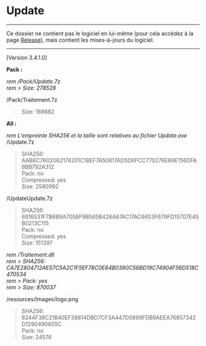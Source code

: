 # Update

---

Ce dossier ne contient pas le logiciel en lui-même (pour cela accédez à la page [Release](https://github.com/GroupManage/GroupManage/releases)), mais contient les mises-à-jours du logiciel.

---

[Version 3.4.1.0]

**Pack :**

_rem /Pack/Update.7z_  
_rem > Size: 278528_  

/Pack/Traitement.7z  
> Size: 189882  

**All :**

_rem L'empreinte SHA256 et la taille sont relatives au fichier Update.exe_  
/Update.7z  
> SHA256: AAB6C7602062174201C1BEF7A50617AD5D6FCC770276E69E156DFA9BB792A312  
> Pack: no  
> Compressed: yes  
> Size: 2580992  

/UpdateUpdate.7z  
> SHA256: 6916531F7B6B9A7058F9B565B426A67AC17AC6653F679FD15707E45B0213C115  
> Pack: no  
> Compressed: yes  
> Size: 151397 

_rem /Traitement.dll_  
_rem > SHA256: CA7E2804712AE57C5A2C1F5EF78C0E64B0390C56BD19C74904F56D518C470534_  
_rem > Pack: yes_  
_rem > Size: 870037_  

/resources/Images/logo.png  
> SHA256: 8244F38C21B40EF38814DBD7CF3A447D0899FDB9AEEA76857342D1290490605C  
> Pack: no  
> Size: 24576
